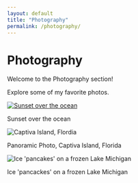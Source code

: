 ```yaml
---
layout: default
title: "Photography"
permalink: /photography/
---
```

# Photography
Welcome to the Photography section!

<p>Explore some of my favorite photos.</p>

<div class="photo">
  <a href="/images/photography/DJI_0946.jpg" data-lightbox="gallery" data-title="Sunset over the ocean">
    <img class="photography-image" src="/images/photography/DJI_0946.jpg" alt="Sunset over the ocean">
  </a>
  <p>Sunset over the ocean</p>
</div>


<div class="gallery">
  <div class="photo">
    <img class="photography-image" src="/images/photography/captiva-pano.jpg" alt="Captiva Island, Flordia">
    <p>Panoramic Photo, Captiva Island, Florida</p>
  </div>

<div class="gallery">
  <div class="photo">
    <img class="photography-image" src="/images/photography/DJI_0864.jpg" alt="Ice 'pancakes' on a frozen Lake Michigan">
    <p>Ice 'pancackes' on a frozen Lake Michigan</p>
  </div>
</div>
